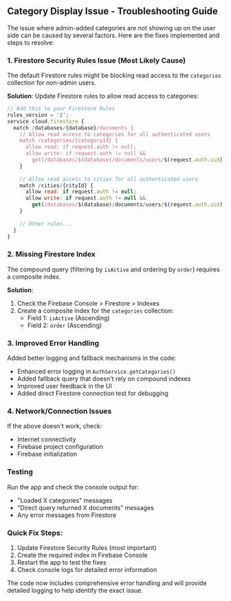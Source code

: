 ## Category Display Issue - Troubleshooting Guide

The issue where admin-added categories are not showing up on the user side can be caused by several
factors. Here are the fixes implemented and steps to resolve:

### 1. Firestore Security Rules Issue (Most Likely Cause)

The default Firestore rules might be blocking read access to the `categories` collection for
non-admin users.

**Solution**: Update Firestore rules to allow read access to categories:

```javascript
// Add this to your Firestore Rules
rules_version = '2';
service cloud.firestore {
  match /databases/{database}/documents {
    // Allow read access to categories for all authenticated users
    match /categories/{categoryId} {
      allow read: if request.auth != null;
      allow write: if request.auth != null && 
        get(/databases/$(database)/documents/users/$(request.auth.uid)).data.role == 'admin';
    }
    
    // Allow read access to cities for all authenticated users
    match /cities/{cityId} {
      allow read: if request.auth != null;
      allow write: if request.auth != null && 
        get(/databases/$(database)/documents/users/$(request.auth.uid)).data.role == 'admin';
    }
    
    // Other rules...
  }
}
```

### 2. Missing Firestore Index

The compound query (filtering by `isActive` and ordering by `order`) requires a composite index.

**Solution**:

1. Check the Firebase Console > Firestore > Indexes
2. Create a composite index for the `categories` collection:
    - Field 1: `isActive` (Ascending)
    - Field 2: `order` (Ascending)

### 3. Improved Error Handling

Added better logging and fallback mechanisms in the code:

- Enhanced error logging in `AuthService.getCategories()`
- Added fallback query that doesn't rely on compound indexes
- Improved user feedback in the UI
- Added direct Firestore connection test for debugging

### 4. Network/Connection Issues

If the above doesn't work, check:

- Internet connectivity
- Firebase project configuration
- Firebase initialization

### Testing

Run the app and check the console output for:

- "Loaded X categories" messages
- "Direct query returned X documents" messages
- Any error messages from Firestore

### Quick Fix Steps:

1. Update Firestore Security Rules (most important)
2. Create the required index in Firebase Console
3. Restart the app to test the fixes
4. Check console logs for detailed error information

The code now includes comprehensive error handling and will provide detailed logging to help
identify the exact issue.